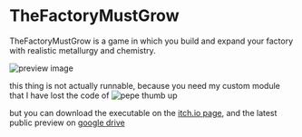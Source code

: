 # TheFactoryMustGrow
TheFactoryMustGrow is a game in which you build and expand your factory with realistic metallurgy and chemistry.

![preview image](https://img.itch.zone/aW1hZ2UvMjQ3MTk0Mi8xNTQ5OTA1MC5wbmc=/original/rDQLA9.png)

this thing is not actually runnable, because you need my custom module that I have lost the code of
![pepe thumb up](https://external-content.duckduckgo.com/iu/?u=https%3A%2F%2Fmedia.tenor.com%2FvOjhKXwKiYYAAAAC%2Fpepe-thumbs-up.gif&f=1&nofb=1&ipt=3797d1324ffedd371a83fbfab0b06d303f5fbf4512a226e18d6f6e5b9fc18e7e)

but you can download the executable on the [itch.io page](https://gigores.itch.io/the-factory-must-grow), and the latest public preview on [google drive](https://drive.google.com/file/d/100c23ekOkfTTaOQsOquMYvyT10pI-y0D/view?usp=sharing)